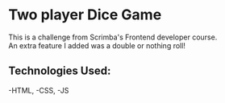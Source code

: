 # Two player Dice Game

This is a challenge from Scrimba's Frontend developer course.  
An extra feature I added was a double or nothing roll!

## Technologies Used: 
-HTML, 
-CSS, 
-JS
